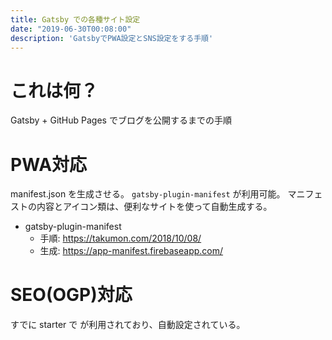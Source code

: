 ```yaml
---
title: Gatsby での各種サイト設定
date: "2019-06-30T00:08:00"
description: 'GatsbyでPWA設定とSNS設定をする手順'
---
```


# これは何？

Gatsby + GitHub Pages でブログを公開するまでの手順

# PWA対応

manifest.json を生成させる。 `gatsby-plugin-manifest` が利用可能。
マニフェストの内容とアイコン類は、便利なサイトを使って自動生成する。

- gatsby-plugin-manifest
    - 手順: https://takumon.com/2018/10/08/
    - 生成: https://app-manifest.firebaseapp.com/

# SEO(OGP)対応

すでに starter で <SEO /> が利用されており、自動設定されている。

